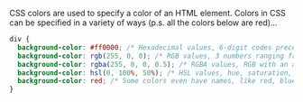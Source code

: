 CSS colors are used to specify a color of an HTML element. Colors in CSS can be specified in a variety of ways (p.s. all the colors below are red)...

```css
div {
  background-color: #ff0000; /* Hexadecimal values, 6-digit codes preceded by a # */
  background-color: rgb(255, 0, 0); /* RGB values, 3 numbers ranging from 0-255 */
  background-color: rgba(255, 0, 0, 0.5); /* RGBA values, RGB with an additional 4th value between 0 & 1 for alpha transparency */
  background-color: hsl(0, 100%, 50%); /* HSL values, hue, saturation, lightness as a percentage */
  background-color: red; /* Some colors even have names, like red, blue, green */
}
```
